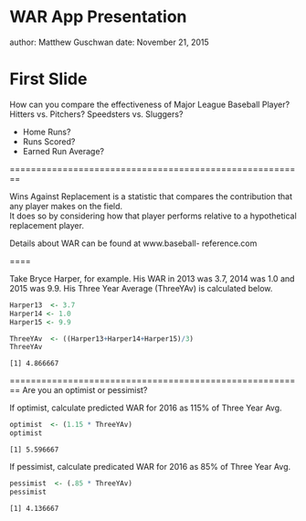 WAR App Presentation
========================================================
author: Matthew Guschwan
date: November 21, 2015

First Slide
========================================================

How can you compare the effectiveness of Major League 
Baseball Player?  Hitters vs. Pitchers?  Speedsters vs. 
Sluggers?  

- Home Runs?
- Runs Scored?
- Earned Run Average?



========================================================

Wins Against Replacement is a statistic that compares
the contribution that any player makes on the field.  
It does so by considering how that player performs 
relative to a hypothetical replacement player.

Details about WAR can be found at www.baseball-
reference.com

====


Take Bryce Harper, for example.  His WAR in 2013 was 3.7, 2014 was 1.0 and 2015 was 9.9.  His Three Year Average
(ThreeYAv) is calculated below.




```r
Harper13  <- 3.7
Harper14 <- 1.0
Harper15 <- 9.9

ThreeYAv  <- ((Harper13+Harper14+Harper15)/3)
ThreeYAv
```

```
[1] 4.866667
```


========================================================
Are you an optimist or pessimist?

If optimist, calculate predicted WAR for 2016 as 115% of Three Year Avg.

```r
optimist  <- (1.15 * ThreeYAv)
optimist
```

```
[1] 5.596667
```
If pessimist, calculate predicated WAR for 2016 as 85% of Three Year Avg.

```r
pessimist  <- (.85 * ThreeYAv)
pessimist
```

```
[1] 4.136667
```


